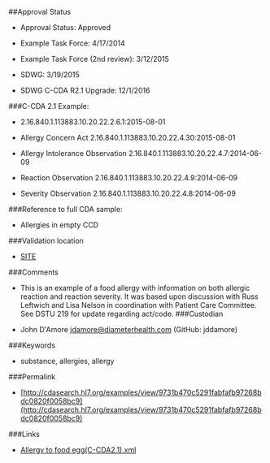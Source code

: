 ##Approval Status 

* Approval Status: Approved
* Example Task Force: 4/17/2014
* Example Task Force (2nd review): 3/12/2015
* SDWG: 3/19/2015

* SDWG C-CDA R2.1 Upgrade: 12/1/2016    

###C-CDA 2.1 Example: 

* 2.16.840.1.113883.10.20.22.2.6.1:2015-08-01

* Allergy Concern Act 2.16.840.1.113883.10.20.22.4.30:2015-08-01

* Allergy Intolerance Observation 2.16.840.1.113883.10.20.22.4.7:2014-06-09
* Reaction Observation 2.16.840.1.113883.10.20.22.4.9:2014-06-09
* Severity Observation 2.16.840.1.113883.10.20.22.4.8:2014-06-09

###Reference to full CDA sample:
* Allergies in empty CCD


###Validation location

* [SITE](https://sitenv.org/sandbox-ccda/ccda-validator)


###Comments

* This is an example of a food allergy with information on both allergic reaction and reaction severity. It was based upon discussion with Russ Leftwich and Lisa Nelson in coordination with Patient Care Committee. See DSTU 219 for update regarding act/code.
###Custodian

* John D'Amore jdamore@diameterhealth.com (GitHub: jddamore)



###Keywords

* substance, allergies, allergy


###Permalink 

* [http://cdasearch.hl7.org/examples/view/9731b470c5291fabfafb97268bdc0820f0058bc9](http://cdasearch.hl7.org/examples/view/9731b470c5291fabfafb97268bdc0820f0058bc9)

###Links 

* [Allergy to food egg(C-CDA2.1).xml](https://github.com/HL7/C-CDA-Examples/tree/master/Allergies/Allergy%20to%20food%20egg/Allergy%20to%20food%20egg%28C-CDA2.1%29.xml)
